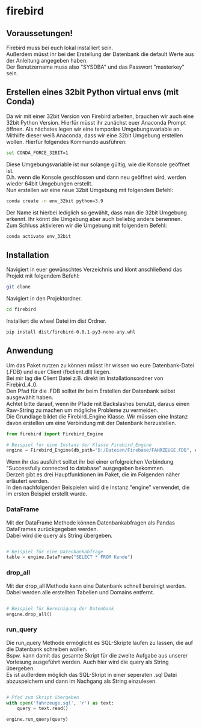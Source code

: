 # firebird

## Voraussetungen!
Firebird muss bei euch lokal installiert sein.  
Außerdem müsst ihr bei der Erstellung der Datenbank die default Werte aus der Anleitung angegeben haben.  
Der Benutzername muss also "SYSDBA" und das Passwort "masterkey" sein.

## Erstellen eines 32bit Python virtual envs (mit Conda)

Da wir mit einer 32bit Version von Firebird arbeiten, brauchen wir auch eine 32bit Python Version.
Hierfür müsst ihr zunächst euer Anaconda Prompt öffnen. Als nächstes legen wir eine temporäre Umgebungsvariable an.  
Mithilfe dieser weiß Anaconda, dass wir eine 32bit Umgebung erstellen wollen. Hierfür folgendes Kommando ausführen:

```bash
set CONDA_FORCE_32BIT=1
```

Diese Umgebungsvariable ist nur solange gültig, wie die Konsole geöffnet ist.  
D.h. wenn die Konsole geschlossen und dann neu geöffnet wird, werden wieder 64bit Umgebungen erstellt.  
Nun erstellen wir eine neue 32bit Umgebung mit folgendem Befehl:

```bash
conda create -n env_32bit python=3.9
```

Der Name ist hierbei lediglich so gewählt, dass man die 32bit Umgebung erkennt. Ihr könnt die Umgebung aber auch beliebig anders benennen.  
Zum Schluss aktivieren wir die Umgebung mit folgendem Befehl:

```bash
conda activate env_32bit
```

## Installation

Navigiert in euer gewünschtes Verzeichnis und klont anschließend das Projekt mit folgendem Befehl:

```bash
git clone
```

Navigiert in den Projektordner.

```bash
cd firebird
```

Installiert die wheel Datei im dist Ordner.

```bash
pip install dist/firebird-0.0.1-py3-none-any.whl
```

## Anwendung

Um das Paket nutzen zu können müsst ihr wissen wo eure Datenbank-Datei (.FDB) und euer Client (fbclient.dll) liegen.  
Bei mir lag die Client Datei z.B. direkt im Installationsordner von Firebird_4_0.  
Den Pfad für die .FDB solltet ihr beim Erstellen der Datenbank selbst ausgewählt haben.  
Achtet bitte darauf, wenn ihr Pfade mit Backslashes benutzt, daraus einen Raw-String zu machen um mögliche Probleme zu vermeiden.  
Die Grundlage bildet die Firebird_Engine Klasse. Wir müssen eine Instanz davon erstellen um eine Verbindung mit der Datenbank herzustellen.  

```python
from firebird import Firebird_Engine

# Beispiel für eine Instanz der Klasse Firebird_Engine
engine = Firebird_Engine(db_path="D:/Dateien/Firebase/FAHRZEUGE.FDB", client_path=r"D:\Programme\Firebird_4_0\fbclient.dll")
```
Wenn ihr das ausführt solltet ihr bei einer erfolgreichen Verbindung "Successfully connected to database" ausgegeben bekommen.  
Derzeit gibt es drei Hauptfunktionen im Paket, die im Folgenden näher erläutert werden.  
In den nachfolgenden Beispielen wird die Instanz "engine" verwendet, die im ersten Beispiel erstellt wurde.  

### DataFrame

Mit der DataFrame Methode können Datenbankabfragen als Pandas DataFrames zurückgegeben werden.  
Dabei wird die query als String übergeben.  

```python

# Beispiel für eine Datenbankabfrage
table = engine.DataFrame("SELECT * FROM Kunde")
```

### drop_all

Mit der drop_all Methode kann eine Datenbank schnell bereinigt werden.  
Dabei werden alle erstellten Tabellen und Domains entfernt.  

```python

# Beispiel für Bereinigung der Datenbank
engine.drop_all()
```

### run_query

Die run_query Methode ermöglicht es SQL-Skripte laufen zu lassen, die auf die Datenbank schreiben wollen.  
Bspw. kann damit das gesamte Skript für die zweite Aufgabe aus unserer Vorlesung ausgeführt werden. Auch hier wird die query als String übergeben.  
Es ist außerdem möglich das SQL-Skript in einer seperaten .sql Datei abzuspeichern und dann im Nachgang als String einzulesen.

```python

# Pfad zum Skript übergeben
with open('fahrzeuge.sql', 'r') as text:
    query = text.read()

engine.run_query(query)
```


